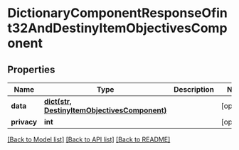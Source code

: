 # DictionaryComponentResponseOfint32AndDestinyItemObjectivesComponent

## Properties
Name | Type | Description | Notes
------------ | ------------- | ------------- | -------------
**data** | [**dict(str, DestinyItemObjectivesComponent)**](DestinyItemObjectivesComponent.md) |  | [optional] 
**privacy** | **int** |  | [optional] 

[[Back to Model list]](../README.md#documentation-for-models) [[Back to API list]](../README.md#documentation-for-api-endpoints) [[Back to README]](../README.md)


